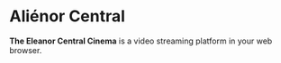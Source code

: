 # Aliénor Central

**The Eleanor Central Cinema** is a video streaming platform in your web browser.
